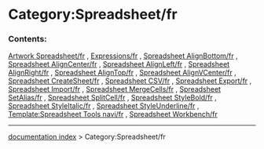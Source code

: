# Category:Spreadsheet/fr
### Contents:

[Artwork Spreadsheet/fr](Artwork_Spreadsheet/fr.md) , [Expressions/fr](Expressions/fr.md) , [Spreadsheet AlignBottom/fr](Spreadsheet_AlignBottom/fr.md) , [Spreadsheet AlignCenter/fr](Spreadsheet_AlignCenter/fr.md) , [Spreadsheet AlignLeft/fr](Spreadsheet_AlignLeft/fr.md) , [Spreadsheet AlignRight/fr](Spreadsheet_AlignRight/fr.md) , [Spreadsheet AlignTop/fr](Spreadsheet_AlignTop/fr.md) , [Spreadsheet AlignVCenter/fr](Spreadsheet_AlignVCenter/fr.md) , [Spreadsheet CreateSheet/fr](Spreadsheet_CreateSheet/fr.md) , [Spreadsheet CSV/fr](Spreadsheet_CSV/fr.md) , [Spreadsheet Export/fr](Spreadsheet_Export/fr.md) , [Spreadsheet Import/fr](Spreadsheet_Import/fr.md) , [Spreadsheet MergeCells/fr](Spreadsheet_MergeCells/fr.md) , [Spreadsheet SetAlias/fr](Spreadsheet_SetAlias/fr.md) , [Spreadsheet SplitCell/fr](Spreadsheet_SplitCell/fr.md) , [Spreadsheet StyleBold/fr](Spreadsheet_StyleBold/fr.md) , [Spreadsheet StyleItalic/fr](Spreadsheet_StyleItalic/fr.md) , [Spreadsheet StyleUnderline/fr](Spreadsheet_StyleUnderline/fr.md) , [Template:Spreadsheet Tools navi/fr](Template:Spreadsheet_Tools_navi/fr.md) , [Spreadsheet Workbench/fr](Spreadsheet_Workbench/fr.md)

---
[documentation index](../README.md) > Category:Spreadsheet/fr
